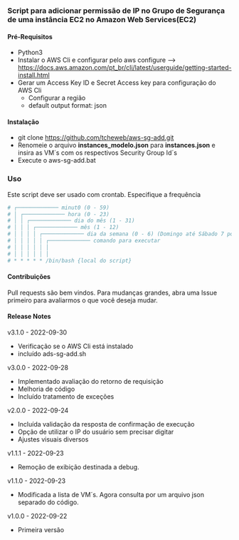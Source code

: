 ### Script para adicionar permissão de IP no Grupo de Segurança de uma instância EC2 no Amazon Web Services(EC2) ###

#### Pré-Requisitos ####  
- Python3
- Instalar o AWS Cli e configurar pelo aws configure --> https://docs.aws.amazon.com/pt_br/cli/latest/userguide/getting-started-install.html  
- Gerar um Access Key ID e Secret Access key para configuração do AWS Cli  
  - Configurar a região   
  - default output format: json  

#### Instalação ####  
- git clone https://github.com/tcheweb/aws-sg-add.git
- Renomeie o arquivo **instances_modelo.json** para **instances.json** e insira as VM´s com os respectivos Security Group Id´s  
- Execute o aws-sg-add.bat  

### Uso ###
Este script deve ser usado com crontab. Especifique a frequência
```bash
# ┌───────────── minut0 (0 - 59)
# │ ┌───────────── hora (0 - 23)
# │ │ ┌───────────── dia do mês (1 - 31)
# │ │ │ ┌───────────── mês (1 - 12)
# │ │ │ │ ┌───────────── dia da semana (0 - 6) (Domingo até Sábado 7 pode ser Domingo em alguns sistemas)
# │ │ │ │ │ ┌───────────── comando para executar                               
# │ │ │ │ │ │
# │ │ │ │ │ │
# * * * * * /bin/bash {local do script}
```
#### Contribuições ####
Pull requests são bem vindos. Para mudanças grandes, abra uma Issue primeiro para avaliarmos o que você deseja mudar.


#### Release Notes ####
v3.1.0 - 2022-09-30
- Verificação se o AWS Cli está instalado
- incluído ads-sg-add.sh

v3.0.0 - 2022-09-28
- Implementado avaliação do retorno de requisição
- Melhoria de código
- Incluído tratamento de exceções

v2.0.0 - 2022-09-24
- Incluída validação da resposta de confirmação de execução
- Opção de utilizar o IP do usuário sem precisar digitar
- Ajustes visuais diversos

v1.1.1 - 2022-09-23
- Remoção de exibição destinada a debug.  

v1.1.0 - 2022-09-23  
- Modificada a lista de VM´s. Agora consulta por um arquivo json separado do código.  
  
v1.0.0 - 2022-09-22  
- Primeira versão  